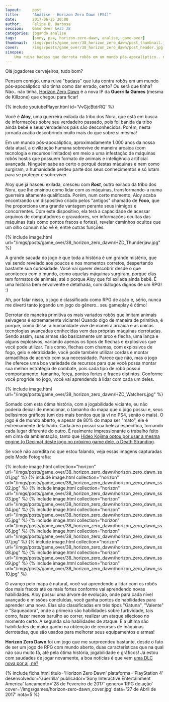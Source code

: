 ```yaml
---
layout:     post
title:      "Análise - Horizon Zero Dawn (PS4)"
date:       2017-06-25 20:00
author:     Felipe B. Barbosa
session:    Game Over &#35 38
categories: jogando analise
tags:       [sony, ps4, horizon-zero-dawn, analise, game-over]
thumbnail:  /imgs/posts/game_over/38_horizon_zero_dawn/post_thumbnail.jpg
cover:      /imgs/posts/game_over/38_horizon_zero_dawn/post_header.jpg
sinopse:
    Uma ruiva badass que derrota robôs em um mundo pós-apocaliptico.. não tinha como dar errado! Ou será que tinha? Não.. não tinha, Horizon Zero Dawn é a nova IP da Guerrilla Games (de Killzone) que chegou para ficar!
---
```

Olá jogadores cervejeiros, tudo bom?

Pensem comigo, uma ruiva "badass" que luta contra robôs em um mundo pós-apocaliptico não tinha como dar errado, certo? Ou será que tinha? Não.. não tinha, [Horizon Zero Dawn](https://www.guerrilla-games.com/play/horizon) é a nova IP da **Guerrilla Games** (mesma de Killzone) que chegou para ficar!

{% include youtubePlayer.html id='VvGjcBtdrRQ' %}

Você é **Aloy**, uma guerreira exilada da tribo dos Nora, que está em busca de informações sobre seu verdadeiro passado, pois foi banida da tribo ainda bebê e seus verdadeiros pais são desconhecidos. Porém, nesta jornada acaba descobrindo muito mais do que sobre si mesma!

Em um mundo pós-apocaliptico, aproximadamente 1.000 anos da nossa data atual, a civilização humana sobrevive de maneira arcaica (com tecnologia e recursos limitados) em meio a uma infestação de máquinas robôs hostis que possuem formato de animais e inteligência artificial avançada. Ninguém sabe ao certo o porquê destas máquinas e nem como surgiram, a humanidade perdeu parte dos seus conhecimentos e só lutam para se proteger e sobreviver.

Aloy que já nasceu exilada, cresceu com ***Rost***, outro exilado da tribo dos Nora, que lhe ensinou como lidar com as máquinas, transformando-a numa guerreira altamente qualificada. Porém, num certo momento, Aloy acaba encontrando um dispositivo criado pelos "antigos" chamado de **Foco**, que lhe proporciona uma grande vantagem perante seus inimigos e concorrentes. Com este dispositivo, ela terá a capacidade de acessar arquivos de computadores e gravadores, ver informações ocultas das máquinas (tais como pontos fracos e fortes), revelar caminhos ocultos que um olho comum não vê e, entre outras funções.

{% include image.html
  url="/imgs/posts/game_over/38_horizon_zero_dawn/HZD_Thunderjaw.jpg" %}

A grande sacada do jogo é que toda a história é um grande mistério, que vai sendo revelado aos poucos e nos momentos corretos, despertando bastante sua curiosidade. Você vai querer descobrir desde o que aconteceu com o mundo, como aquelas máquinas surgiram, porque elas tem formatos de animais, até o porque Aloy que foi exilada ainda bebê. É uma história bem envolvente e detalhada, com diálogos dignos de um RPG! :)

Ah, por falar nisso, o jogo é classificado como RPG de ação e, sério, nunca me diverti tanto jogando um jogo do gênero.. seu gameplay é ótimo!

Derrotar de maneira primitiva os mais variados robôs que imitam animais selvagens é extremamente viciante! Quando digo de maneira de primitiva, é porque, como disse, a humanidade vive de maneira arcaica e as únicas tecnologias avançadas conhecidas vem das próprias máquinas derrotadas. Sendo assim, suas armas são basicamente um arco e flecha, uma lança e alguns explosivos, variando apenas os tipos de flechas e explosivos que você pode utilizar. Tais como, flechas com chamas, com explosivos de fogo, gelo e eletricidade, você pode também utilizar cordas e montar armadilhas de acordo com sua necessidade. Parece que não, mas o jogo lhe oferece uma boa variedade de recursos para que você possa montar sua melhor estratégia de combate, pois cada tipo de robô possui comportamento, tamanho, força, pontos fortes e fracos distintos. Conforme você progride no jogo, você vai aprendendo à lidar com cada um deles.

{% include image.html
  url="/imgs/posts/game_over/38_horizon_zero_dawn/HZD_Watchers.jpg" %}

Somado com esta ótima história, com a jogabilidade viciante, eu não poderia deixar de mencionar, o tamanho do mapa que o jogo possui e, seus belíssimos gráficos (um dos mais bonitos que já vi no PS4, senão o mais). O jogo é de mundo aberto, e apesar de 80% do mapa ser "mato", ele é extremamente detalhado. Cada área possui sua beleza específica, tornando cada lugar diferente do outro. É realmente impressionante o trabalho feito em cima da ambientação, tanto que [Hideo Kojima optou por usar a mesma engine (o Decima) deste jogo no próximo game dele, o Death Stranding](http://www.eurogamer.pt/articles/2016-12-04-death-stranding-usa-o-mesmo-motor-de-horizon-zero-dawn).

Se você não acredita no que estou falando, veja essas imagens capturadas pelo Modo Fotografia:

{% include image.html collection="horizon"
  url="/imgs/posts/game_over/38_horizon_zero_dawn/horizon_zero_dawn_ss01.jpg" %}
{% include image.html collection="horizon"
  url="/imgs/posts/game_over/38_horizon_zero_dawn/horizon_zero_dawn_ss02.jpg" %}
{% include image.html collection="horizon"
  url="/imgs/posts/game_over/38_horizon_zero_dawn/horizon_zero_dawn_ss03.jpg" %}
{% include image.html collection="horizon"
  url="/imgs/posts/game_over/38_horizon_zero_dawn/horizon_zero_dawn_ss04.jpg" %}
{% include image.html collection="horizon"
  url="/imgs/posts/game_over/38_horizon_zero_dawn/horizon_zero_dawn_ss05.jpg" %}
{% include image.html collection="horizon"
  url="/imgs/posts/game_over/38_horizon_zero_dawn/horizon_zero_dawn_ss06.jpg" %}
{% include image.html collection="horizon"
  url="/imgs/posts/game_over/38_horizon_zero_dawn/horizon_zero_dawn_ss07.jpg" %}
{% include image.html collection="horizon"
  url="/imgs/posts/game_over/38_horizon_zero_dawn/horizon_zero_dawn_ss08.jpg" %}
{% include image.html collection="horizon"
  url="/imgs/posts/game_over/38_horizon_zero_dawn/horizon_zero_dawn_ss09.jpg" %}
{% include image.html collection="horizon"
  url="/imgs/posts/game_over/38_horizon_zero_dawn/horizon_zero_dawn_ss10.jpg" %}

O avanço pelo mapa é natural, você vai aprendendo a lidar com os robôs dos mais fracos até os mais fortes conforme vai aprendendo novas habilidades. Aloy possui uma árvore de evolução, onde para cada nível avançado e missões concluídas, você ganha pontos de habilidades para aprender uma nova. Elas são classificadas em três tipos "Gatuna", "Valente" e "Saqueadora", onde a primeira são habilidades sobre furtividade, tais como, fazer menos barulho ao correr, realizar um ataque silecioso no momento certo. A segunda são habilidades de ataque. E a última são habilidades de maior ganho na obtenção de recursos de máquinas derrotadas, que são usados para melhorar seus equipamentos e armas!

**Horizon Zero Dawn** foi um jogo que me surpreendeu bastante, desde o fato de ser um jogo de RPG com mundo aberto, duas características que na qual não sou muito fã, até pela ótima história, jogabilidade e gráficos! Já estou com saudades de jogar novamente, a boa notícias é que vem [uma DLC nova por aí, né?](https://youtu.be/J5xsS1WZA54)

{% include ficha.html
  titulo='Horizon Zero Dawn'
  plataforma='PlayStation 4'
  desenvolvedor='Guerrilla'
  publicador='Sony Interactive Entertainment America'
  lancamento='28 de Fevereiro de 2017'
  genero='RPG de ação'
  cover='/imgs/games/horizon-zero-dawn_cover.jpg'
  data='27 de Abril de 2017'
  nota=5 %}
